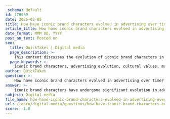 ```yaml
---
_schema: default
id: 170059
date: 2025-02-05
title: How have iconic brand characters evolved in advertising over time?
article_title: How have iconic brand characters evolved in advertising over time?
date_format: MMM DD, YYYY
post_on_text: Posted on
seo:
  title: QuickTakes | Digital media
  page_description: >-
    This content discusses the evolution of iconic brand characters in advertising, highlighting their historical context, cultural relevance, visual design changes, impact of technology, role in brand identity, and legal rights management.
  page_keywords: >-
    iconic brand characters, advertising evolution, cultural values, marketing strategies, brand identity, storytelling, technological advancements, character design, visual storytelling, consumer engagement
author: QuickTakes
question: >-
    How have iconic brand characters evolved in advertising over time?
answer: >-
    Iconic brand characters have undergone significant evolution in advertising over time, reflecting changes in cultural values, technological advancements, and marketing strategies. Here are some key aspects of this evolution:\n\n### 1. **Historical Context**\nThe use of characters in advertising dates back to early visual storytelling, where characters were created to convey narratives and messages. Over the decades, characters like the Michelin Man and the Jolly Green Giant emerged as cultural icons, playing pivotal roles in branding and advertising strategies. These characters were designed to be relatable and memorable, enhancing brand appeal.\n\n### 2. **Cultural Relevance**\nAs societal values and cultural contexts have shifted, so too have the characteristics and roles of brand mascots. For instance, characters like Smokey the Bear were created to promote environmental awareness, reflecting a growing concern for nature and conservation. This adaptability allows brands to resonate with contemporary audiences and align with current cultural movements.\n\n### 3. **Visual Design and Exaggeration**\nThe design of brand characters has also evolved, often incorporating exaggeration to create distinctive and memorable figures. This includes unique facial features, vibrant colors, and exaggerated proportions that make characters stand out. For example, Tony the Tiger's energetic persona and the Jolly Green Giant's towering presence are designed to evoke specific emotions and associations with the products they represent.\n\n### 4. **Technological Advancements**\nWith advancements in technology, the portrayal of brand characters has expanded from static images to dynamic animations and interactive experiences. This evolution has allowed brands to engage consumers in new ways, such as through animated commercials, social media interactions, and even augmented reality experiences. Characters can now tell stories and interact with audiences, enhancing their relatability and memorability.\n\n### 5. **Brand Identity and Storytelling**\nBrand characters have become integral to brand identity, serving as representatives that embody the values and personality of the brand. They are often used in visual storytelling, creating narratives that connect with consumers on an emotional level. This storytelling aspect has become increasingly important in advertising, as brands seek to build deeper relationships with their audiences.\n\n### 6. **Rights Management and Protection**\nAs characters have gained cultural significance, the importance of protecting character design rights has also increased. Brands must navigate legal frameworks to safeguard their mascots and ensure that their unique designs and stories are not misappropriated.\n\n### Conclusion\nOverall, the evolution of iconic brand characters in advertising reflects a complex interplay of cultural values, technological advancements, and marketing strategies. These characters have transformed from simple representations of products to multifaceted cultural icons that engage consumers and enhance brand identity. As advertising continues to evolve, so too will the characters that represent these brands, adapting to meet the changing needs and preferences of consumers.
subject: Digital media
file_name: how-have-iconic-brand-characters-evolved-in-advertising-over-time.md
url: /learn/digital-media/questions/how-have-iconic-brand-characters-evolved-in-advertising-over-time
score: -1.0
---
```


&nbsp;